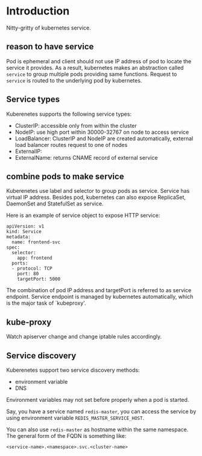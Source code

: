 # Introduction

Nitty-gritty of kubernetes service.

## reason to have service

Pod is ephemeral and client should not use IP address of pod
to locate the service it provides. As a result, kubernetes makes
an abstraction called `service` to group multiple pods providing
same functions. Request to `service` is routed to the underlying
pod by kubernetes.

## Service types

Kuberenetes supports the following service types:
- ClusterIP: accessible only from within the cluster
- NodeIP: use high port within 30000-32767 on node to access service
- LoadBalancer: ClusterIP and NodeIP are created automatically,
                external load balancer routes request to one of nodes
- ExternalIP:
- ExternalName: returns CNAME record of external service

## combine pods to make service

Kuberenetes use label and selector to group pods as service.
Service has virtual IP address.
Besides pod, kubernetes can also expose ReplicaSet, DaemonSet and
StatefulSet as service.

Here is an example of service object to expose HTTP service:

    apiVersion: v1
    kind: Service
    metadata:
      name: frontend-svc
    spec:
      selector:
        app: frontend
      ports:
      - protocol: TCP
        port: 80
        targetPort: 5000

The combination of pod IP address and targetPort is referred to as
service endpoint. Service endpoint is managed by kubernetes
automatically, which is the major task of `kubeproxy'.

## kube-proxy

Watch apiserver change and change iptable rules accordingly.

## Service discovery

Kuberenetes support two service discovery methods:

- environment variable
- DNS

Environment variables may not set before properly when a pod
is started.

Say, you have a service named `redis-master`, you can access the
service by using environment variable `REDIS_MASTER_SERVICE_HOST`.

You can also use `redis-master` as hostname within the same namespace. The general form of the FQDN is something like:

    <service-name>.<namespace>.svc.<cluster-name>

